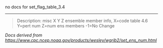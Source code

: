 no docs for set_flag_table_3.4

----

>Description: misc  X Y Z  ensemble member info, X=code table 4.6 Y=pert num Z=num ens members -1=No Change

_Docs derived from <https://www.cpc.ncep.noaa.gov/products/wesley/wgrib2/set_ens_num.html>_